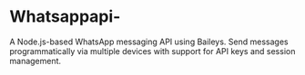 # Whatsappapi-
A Node.js-based WhatsApp messaging API using Baileys. Send messages programmatically via multiple devices with support for API keys and session management.
